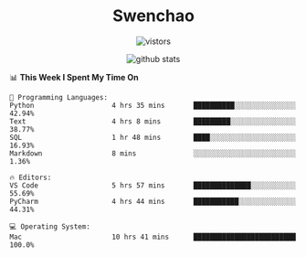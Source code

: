 <h1 align="center">Swenchao</h3>

<p align="center">
  <img src="https://visitor-badge.glitch.me/badge?page_id=Swenchao" alt="vistors" />
</p>

<p align="center">
  <img src="https://github-readme-stats.vercel.app/api?username=Swenchao&count_private=true&show_icons=true&theme=vue-dark&hide_title=true" alt="github stats" />
</p>

<!--START_SECTION:waka-->
📊 **This Week I Spent My Time On** 

```text
💬 Programming Languages: 
Python                   4 hrs 35 mins       ██████████░░░░░░░░░░░░░░░   42.94% 
Text                     4 hrs 8 mins        █████████░░░░░░░░░░░░░░░░   38.77% 
SQL                      1 hr 48 mins        ████░░░░░░░░░░░░░░░░░░░░░   16.93% 
Markdown                 8 mins              ░░░░░░░░░░░░░░░░░░░░░░░░░   1.36%

🔥 Editors: 
VS Code                  5 hrs 57 mins       ██████████████░░░░░░░░░░░   55.69% 
PyCharm                  4 hrs 44 mins       ███████████░░░░░░░░░░░░░░   44.31%

💻 Operating System: 
Mac                      10 hrs 41 mins      █████████████████████████   100.0%

```


<!--END_SECTION:waka-->
